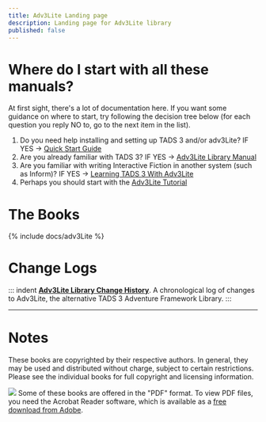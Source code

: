 ```yaml
---
title: Adv3Lite Landing page
description: Landing page for Adv3Lite library
published: false
---
```

# Where do I start with all these manuals?

At first sight, there's a lot of documentation here. If you want some
guidance on where to start, try following the decision tree below (for
each question you reply NO to, go to the next item in the list).

1.  Do you need help installing and setting up TADS 3 and/or adv3Lite?
    IF YES -\> [Quick Start Guide](t3QuickStart.htm)
2.  Are you already familiar with TADS 3? IF YES -\> [Adv3Lite Library
    Manual](manual/index.htm)
3.  Are you familiar with writing Interactive Fiction in another system
    (such as Inform)? IF YES -\> [Learning TADS 3 With
    Adv3Lite](learning/LearningT3Lite.pdf)
4.  Perhaps you should start with the [Adv3Lite
    Tutorial](tutorial/index.htm)

# The Books

{% include docs/adv3Lite %}

# Change Logs

::: indent
**[Adv3Lite Library Change History](manual/changelog.htm)**. A chronological log
of changes to Adv3Lite, the alternative TADS 3 Adventure Framework
Library.
:::

------------------------------------------------------------------------

# Notes

These books are copyrighted by their respective authors. In general,
they may be used and distributed without charge, subject to certain
restrictions. Please see the individual books for full copyright and
licensing information.

[![](getacro.gif)](http://www.adobe.com/products/acrobat/readstep.html)
Some of these books are offered in the "PDF" format. To view PDF files,
you need the Acrobat Reader software, which is available as a [free
download from
Adobe](http://www.adobe.com/products/acrobat/readstep.html).
